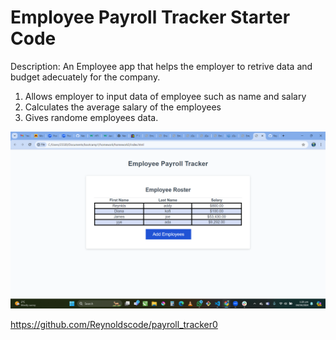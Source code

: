 # Employee Payroll Tracker Starter Code
Description:
An Employee app that helps the employer to retrive data and budget adecuately for the company.
1. Allows employer to input data of employee such as name and salary
2. Calculates the average salary of the employees
3. Gives randome employees data.




![alt text](<Screenshot (2017).png>)





<!-- my github link -->
https://github.com/Reynoldscode/payroll_tracker0